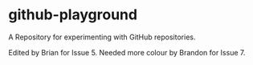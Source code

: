 # github-playground
A Repository for experimenting with GitHub repositories.

Edited by Brian for Issue 5.
Needed more colour by Brandon for Issue 7.
